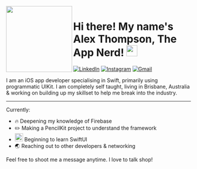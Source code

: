 
<img align="left" width="180" height="180" src="https://user-images.githubusercontent.com/50789735/169433029-b8920b82-b1c7-4438-8596-c33145b17a80.jpg">


# Hi there! My name's Alex Thompson, The App Nerd! <img src="https://raw.githubusercontent.com/MartinHeinz/MartinHeinz/master/wave.gif" width="30px">


[![LinkedIn](https://img.shields.io/badge/appNerd-%230077B5.svg?style=for-the-badge&logo=linkedin&logoColor=white)](https://www.linkedin.com/in/appnerd/)
[![Instagram](https://img.shields.io/badge/appNerd-%23E4405F.svg?style=for-the-badge&logo=Instagram&logoColor=white)](https://www.instagram.com/appnerd/)
[![Gmail](https://img.shields.io/badge/Alex@appNerd.com.au-D14836?style=for-the-badge&logo=gmail&logoColor=white)](<mailto:Alex@appNerd.com.au>)

I am an iOS app developer specialising in Swift, primarily using programmatic UIKit. I am completely self taught, living in Brisbane, Australia & working on building up my skillset to help me break into the industry. 

---
Currently: 
- 🔥 Deepening my knowledge of Firebase
- ✏️ Making a PencilKit project to understand the framework
- <img src="https://user-images.githubusercontent.com/50789735/169432838-799b4190-b7d9-489f-9f17-9d22f096ca01.png" width="22px"> Beginning to learn SwiftUI
- 🌏 Reaching out to other developers & networking

Feel free to shoot me a message anytime. I love to talk shop!

